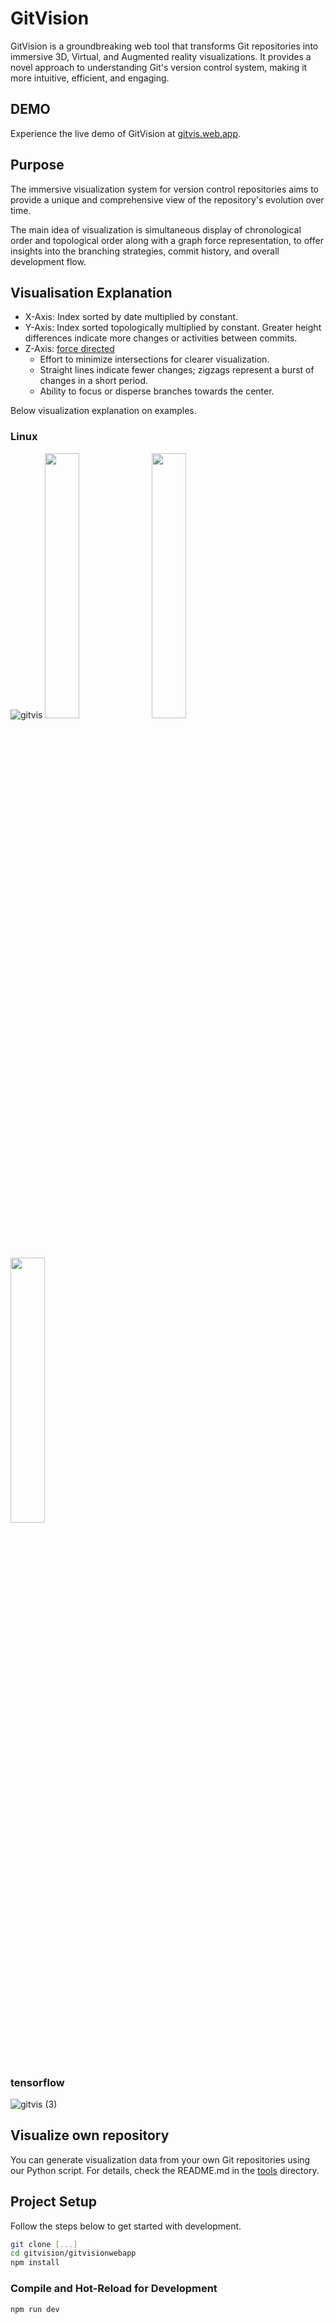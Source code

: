 # GitVision

GitVision is a groundbreaking web tool that transforms Git repositories into immersive 3D, Virtual, and Augmented reality visualizations. It provides a novel approach to understanding Git's version control system, making it more intuitive, efficient, and engaging.

## DEMO
Experience the live demo of GitVision at [gitvis.web.app](https://gitvis.web.app).

## Purpose
The immersive visualization system for version control repositories aims to provide a unique and comprehensive view of the repository's evolution over time. 

The main idea of visualization is simultaneous display of chronological order and topological order along with a graph force representation, to offer insights into the branching strategies, commit history, and overall development flow.

## Visualisation Explanation 
 - X-Axis: Index sorted by date multiplied by constant.
 - Y-Axis: Index sorted topologically multiplied by constant. Greater height differences indicate more changes or activities between commits.
 - Z-Axis: [force directed](https://en.wikipedia.org/wiki/Force-directed_graph_drawing)
    - Effort to minimize intersections for clearer visualization.
    - Straight lines indicate fewer changes; zigzags represent a burst of changes in a short period.
    - Ability to focus or disperse branches towards the center.

Below visualization explanation on examples.
### Linux
![gitvis](https://github.com/GaspardIV/gitvision/assets/30477366/7c0f7e96-f74c-4772-b60f-b30b8f17dc7d)
  <img src="https://github.com/GaspardIV/gitvision/assets/30477366/e651628f-a869-46ab-9275-e7bccd4845fb" width="33%">
<img src="https://github.com/GaspardIV/gitvision/assets/30477366/dc9bd8f4-9ef2-44fd-9a6d-82bd006cf223" width="33%"><img src="https://github.com/GaspardIV/gitvision/assets/30477366/646fdea4-08c2-4ec9-9abd-956c49d51b55" width="33%">

### tensorflow
![gitvis (3)](https://github.com/GaspardIV/gitvision/assets/30477366/2f6222dd-42e2-4451-b9be-5d1a3c347fe0)

## Visualize own repository
You can generate visualization data from your own Git repositories using our Python script. For details, check the README.md in the [tools](https://github.com/GaspardIV/gitvision/blob/main/tool/README.md) directory.

## Project Setup

Follow the steps below to get started with development.

```sh
git clone [...]
cd gitvision/gitvisionwebapp
npm install
```

### Compile and Hot-Reload for Development

```sh
npm run dev
```
